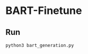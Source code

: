 <!--
 * @Author: zhan
 * @Date: 2021-07-13 20:28:04
 * @LastEditTime: 2021-07-13 20:28:20
 * @LastEditors: Please set LastEditors
 * @Description: In User Settings Edit
 * @FilePath: /bart-finetune/README.md
-->

# BART-Finetune


## Run

```
python3 bart_generation.py

```